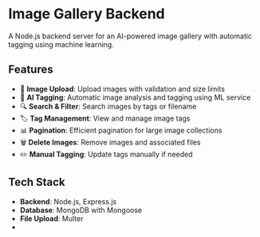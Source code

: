 # Image Gallery Backend

A Node.js backend server for an AI-powered image gallery with automatic tagging using machine learning.

## Features

- 📸 **Image Upload**: Upload images with validation and size limits
- 🤖 **AI Tagging**: Automatic image analysis and tagging using ML service
- 🔍 **Search & Filter**: Search images by tags or filename
- 🏷️ **Tag Management**: View and manage image tags
- 📊 **Pagination**: Efficient pagination for large image collections
- 🗑️ **Delete Images**: Remove images and associated files
- ✏️ **Manual Tagging**: Update tags manually if needed

## Tech Stack

- **Backend**: Node.js, Express.js
- **Database**: MongoDB with Mongoose
- **File Upload**: Multer
-